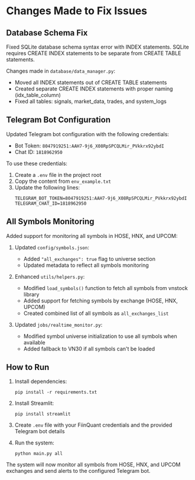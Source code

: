 # Changes Made to Fix Issues

## Database Schema Fix

Fixed SQLite database schema syntax error with INDEX statements. SQLite requires CREATE INDEX statements to be separate from CREATE TABLE statements.

Changes made in `database/data_manager.py`:
- Moved all INDEX statements out of CREATE TABLE statements
- Created separate CREATE INDEX statements with proper naming (idx_table_column)
- Fixed all tables: signals, market_data, trades, and system_logs

## Telegram Bot Configuration

Updated Telegram bot configuration with the following credentials:
- Bot Token: `8047919251:AAH7-9j6_X08RpSPCQLMir_PVkkrx92ybdI`
- Chat ID: `1818962950`

To use these credentials:
1. Create a `.env` file in the project root
2. Copy the content from `env_example.txt`
3. Update the following lines:
   ```
   TELEGRAM_BOT_TOKEN=8047919251:AAH7-9j6_X08RpSPCQLMir_PVkkrx92ybdI
   TELEGRAM_CHAT_ID=1818962950
   ```

## All Symbols Monitoring

Added support for monitoring all symbols in HOSE, HNX, and UPCOM:

1. Updated `config/symbols.json`:
   - Added `"all_exchanges": true` flag to universe section
   - Updated metadata to reflect all symbols monitoring

2. Enhanced `utils/helpers.py`:
   - Modified `load_symbols()` function to fetch all symbols from vnstock library
   - Added support for fetching symbols by exchange (HOSE, HNX, UPCOM)
   - Created combined list of all symbols as `all_exchanges_list`

3. Updated `jobs/realtime_monitor.py`:
   - Modified symbol universe initialization to use all symbols when available
   - Added fallback to VN30 if all symbols can't be loaded

## How to Run

1. Install dependencies:
   ```
   pip install -r requirements.txt
   ```

2. Install Streamlit:
   ```
   pip install streamlit
   ```

3. Create `.env` file with your FiinQuant credentials and the provided Telegram bot details

4. Run the system:
   ```
   python main.py all
   ```

The system will now monitor all symbols from HOSE, HNX, and UPCOM exchanges and send alerts to the configured Telegram bot.

